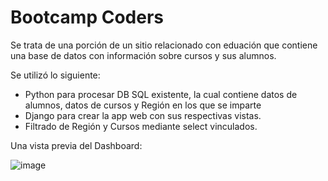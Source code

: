 # <h1>Bootcamp Coders</h1>

<p> Se trata de una porción de un sitio relacionado con eduación que contiene una base de datos con información sobre cursos y sus alumnos.</p>
<p> Se utilizó lo siguiente:</p>

* Python para procesar DB SQL existente, la cual contiene datos de alumnos, datos de cursos y Región en los que se imparte 
* Django para crear la app web con sus respectivas vistas. 
* Filtrado de Región y Cursos mediante select vinculados.

Una vista previa del Dashboard:

![image](https://user-images.githubusercontent.com/55920809/187960164-19f9ce30-0d62-47ab-a0f2-2a6c41d3b9c6.png)
